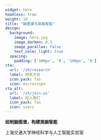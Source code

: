 ```yaml
---
widget: hero
headless: true
weight: 10
title: "脑图谱与类脑智能"
design:
  background:
    image: hero.jpg
    image_darken: 0.3
    image_parallax: false
    text_color_light: true
  spacing:
    padding: ['100px', '0', '100px', '0']
cta:
  url: '/zh/research'
  label: 研究方向
  icon_pack: fas
  icon: microscope
cta_alt:
  url: '/zh/join-us'
  label: 加入我们
  icon_pack: fas
  icon: users
---
```


**绘制脑图谱，构建类脑智能**

上海交通大学神经科学与人工智能实验室
